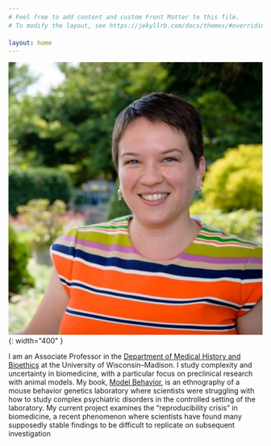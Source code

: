```yaml
---
# Feel free to add content and custom Front Matter to this file.
# To modify the layout, see https://jekyllrb.com/docs/themes/#overriding-theme-defaults

layout: home
---
```

![Headshot of Nicole Nelson](assets/img/nelson_photo-1-562x602.jpg){: width="400" }

I am an Associate Professor in the [Department of Medical History and Bioethics](https://medhist.wisc.edu/) at the University of Wisconsin–Madison. I study complexity and uncertainty in biomedicine, with a particular focus on preclinical research with animal models. My book, [Model Behavior](http://amzn.to/2ydCtFq), is an ethnography of a mouse behavior genetics laboratory where scientists were struggling with how to study complex psychiatric disorders in the controlled setting of the laboratory. My current project examines the “reproducibility crisis” in biomedicine, a recent phenomenon where scientists have found many supposedly stable findings to be difficult to replicate on subsequent investigation